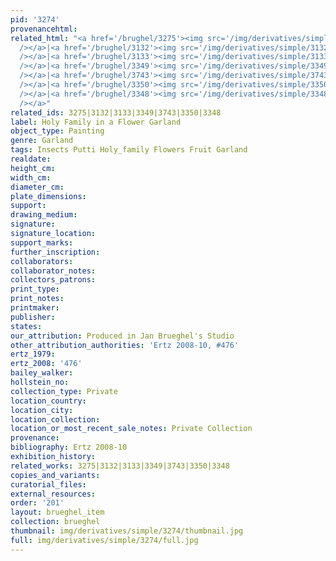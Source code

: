 ```yaml
---
pid: '3274'
provenancehtml:
related_html: "<a href='/brughel/3275'><img src='/img/derivatives/simple/3275/thumbnail.jpg'
  /></a>|<a href='/brughel/3132'><img src='/img/derivatives/simple/3132/thumbnail.jpg'
  /></a>|<a href='/brughel/3133'><img src='/img/derivatives/simple/3133/thumbnail.jpg'
  /></a>|<a href='/brughel/3349'><img src='/img/derivatives/simple/3349/thumbnail.jpg'
  /></a>|<a href='/brughel/3743'><img src='/img/derivatives/simple/3743/thumbnail.jpg'
  /></a>|<a href='/brughel/3350'><img src='/img/derivatives/simple/3350/thumbnail.jpg'
  /></a>|<a href='/brughel/3348'><img src='/img/derivatives/simple/3348/thumbnail.jpg'
  /></a>"
related_ids: 3275|3132|3133|3349|3743|3350|3348
label: Holy Family in a Flower Garland
object_type: Painting
genre: Garland
tags: Insects Putti Holy_family Flowers Fruit Garland
realdate:
height_cm:
width_cm:
diameter_cm:
plate_dimensions:
support:
drawing_medium:
signature:
signature_location:
support_marks:
further_inscription:
collaborators:
collaborator_notes:
collectors_patrons:
print_type:
print_notes:
printmaker:
publisher:
states:
our_attribution: Produced in Jan Brueghel's Studio
other_attribution_authorities: 'Ertz 2008-10, #476'
ertz_1979:
ertz_2008: '476'
bailey_walker:
hollstein_no:
collection_type: Private
location_country:
location_city:
location_collection:
location_or_most_recent_sale_notes: Private Collection
provenance:
bibliography: Ertz 2008-10
exhibition_history:
related_works: 3275|3132|3133|3349|3743|3350|3348
copies_and_variants:
curatorial_files:
external_resources:
order: '201'
layout: brueghel_item
collection: brueghel
thumbnail: img/derivatives/simple/3274/thumbnail.jpg
full: img/derivatives/simple/3274/full.jpg
---
```

